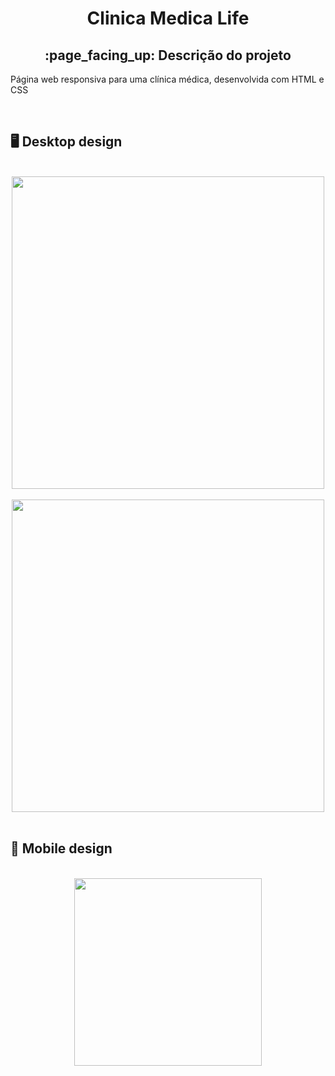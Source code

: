 <h1 align="center">Clinica Medica Life</h1>
<h2 align="center">:page_facing_up: Descrição do projeto</h2>
<p>Página web responsiva para uma clínica médica, desenvolvida com HTML e CSS</p>
<br>

## :desktop_computer: Desktop design
<br>
<div align="center">
<img src="https://github.com/gleicekelly13/Clinica-Medica-Life/assets/80974593/b47f184a-f1fd-4302-a9c4-915c7ea5ad88.png" width="500"/>
</div>
<br>

<div align="center">
<img src="https://github.com/gleicekelly13/Clinica-Medica-Life/assets/80974593/eb50d6cc-bbaa-4ee2-9a83-deb9b9c907c9.png" width="500"/>
</div>
<br>

## :iphone: Mobile design
<br>
<div align="center">
<img src="https://github.com/gleicekelly13/Clinica-Medica-Life/assets/80974593/922cabcb-7fe5-4c3d-b51a-642a5da3d6b7.png" width="300"/>
</div>
<br>

